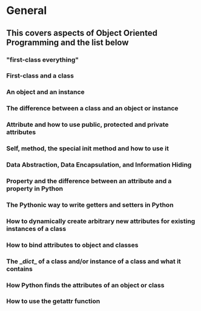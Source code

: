 # General
## This covers aspects of Object Oriented Programming and the list below
### "first-class everything"
### First-class and a class
### An object and an instance
### The difference between a class and an object or instance
### Attribute and how to use public, protected and private attributes
### Self, method, the special __init__ method and how to use it
### Data Abstraction, Data Encapsulation, and Information Hiding
### Property and the difference between an attribute and a property in Python
### The Pythonic way to write getters and setters in Python
### How to dynamically create arbitrary new attributes for existing instances of a class
### How to bind attributes to object and classes
### The \__dict__ of a class and/or instance of a class and what it contains
### How Python finds the attributes of an object or class
### How to use the getattr function
